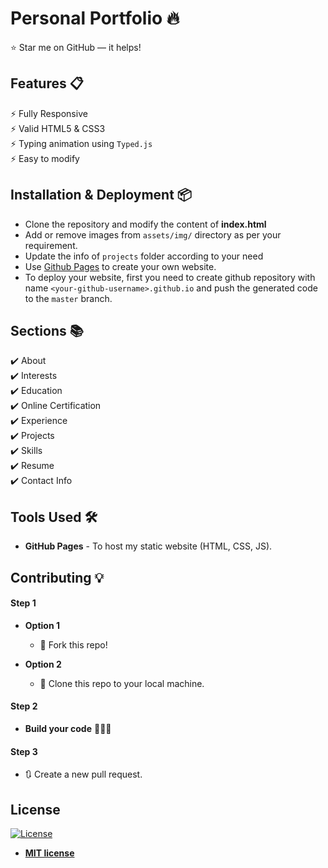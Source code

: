 # Personal Portfolio 🔥
:star: Star me on GitHub — it helps!

## Features 📋
⚡️ Fully Responsive\
⚡️ Valid HTML5 & CSS3\
⚡️ Typing animation using `Typed.js`\
⚡️ Easy to modify

## Installation & Deployment 📦
- Clone the repository and modify the content of <b>index.html</b> 
- Add or remove images from `assets/img/` directory as per your requirement.
- Update the info of `projects` folder according to your need
- Use [Github Pages](https://create-react-app.dev/docs/deployment/#github-pages) to create your own website.
- To deploy your website, first you need to create github repository with name `<your-github-username>.github.io` and push the generated code to the `master` branch.

## Sections 📚
✔️ About\
✔️ Interests\
✔️ Education\
✔️ Online Certification\
✔️ Experience\
✔️ Projects \
✔️ Skills \
✔️ Resume\
✔️ Contact Info



## Tools Used 🛠️
* <b>GitHub Pages</b> - To host my static website (HTML, CSS, JS).

## Contributing 💡
#### Step 1

- **Option 1**
    - 🍴 Fork this repo!

- **Option 2**
    - 👯 Clone this repo to your local machine.


#### Step 2

- **Build your code** 🔨🔨🔨

#### Step 3

- 🔃 Create a new pull request.

## License
[![License](http://img.shields.io/:license-mit-blue.svg?style=flat-square)](http://badges.mit-license.org)

- **[MIT license](http://opensource.org/licenses/mit-license.php)**
